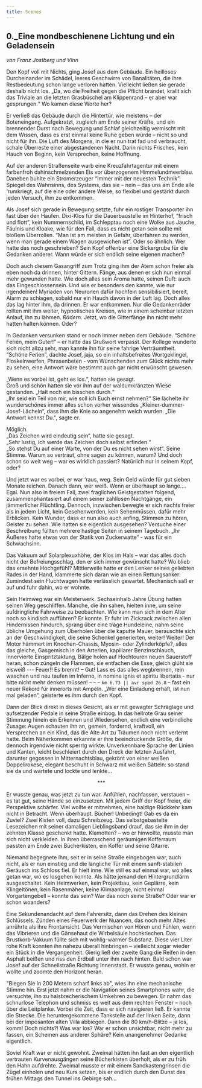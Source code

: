 ```yaml
---
title: Scenes
---
```


## 0.\_Eine mondbeschienene Lichtung und ein Geladensein
*von Franz Jostberg und Vînn*


Den Kopf voll mit Nichts, ging Josef aus dem Gebäude. Ein heilloses Durcheinander im Schädel, leeres Geschwirre von Banalitäten, die ihre Restbedeutung schon lange verloren hatten. Vielleicht ließen sie gerade deshalb nicht los. „Da, wo die Freiheit gegen die Pflicht brandet, krallt sich das Triviale an die letzten Grasbüschel am Klippenrand – er aber war gesprungen.“ Wo kamen diese Worte her?

Er verließ das Gebäude durch die Hintertür, wie meistens – der Boteneingang. Aufgekratzt, zugleich am Ende seiner Kräfte, und ein brennender Durst nach Bewegung und Schlaf gleichzeitig vermischt mit dem Wissen, dass es erst einmal keine Ruhe geben würde – nicht so und nicht für ihn. Die Luft des Morgens, in die er nun trat fad und verbraucht, schale Überreste einer abgestandenen Nacht. Darin nichts Frisches, kein Hauch von Beginn, kein Versprechen, keine Hoffnung.

Auf der anderen Straßenseite warb eine Kreuzfahrtagentur mit einem farbenfroh dahinschmelzenden Eis vor überzogenem Himmelundmeerblau. Daneben buhlte ein Stromerzeuger “Immer mit der neuesten Technik”: Spiegel des Wahnsinns, des Systems, das sie – nein – das uns am Ende alle ‘rumkriegt, auf die eine oder andere Weise, so flexibel und gestärkt durch jeden Versuch, ihm zu entkommen.

Als Josef sich gerade in Bewegung setzte, fuhr ein rostiger Transporter ihn fast über den Haufen. Dixi-Klos für die Dauerbaustelle im Hinterhof, “frisch und flott”, kein Nummernschild, im Schlepptau noch eine Wolke aus Jauche, Fäulnis und Kloake, wie für den Fall, dass es nicht getan sein sollte mit bloßem Überrollen. “Man ist am meisten in Gefahr, überfahren zu werden, wenn man gerade einem Wagen ausgewichen ist”. Oder so ähnlich. Wer hatte das noch geschrieben? Sein Kopf offenbar eine Sickergrube für die Gedanken anderer. Wann würde er sich endlich seine eigenen machen?

Doch auch diesem Gasangriff zum Trotz ging ihm der Atem schon freier als eben noch da drinnen, hinter Gittern. Fänge, aus denen er sich nun einmal mehr gewunden hatte. Wie doch alles sein Aroma hatte, seinen Duft: auch das Eingeschlossensein. Und wie er besonders den kannte, wie nur irgendeinen! Myriaden von Neuronen dafür hochfein sensibilisiert, bereit, Alarm zu schlagen, sobald nur ein Hauch davon in der Luft lag. Doch alles das lag hinter ihm, da drinnen. Er war entkommen. Nur die Gedankenräder rollten mit ihm weiter, hypnotisches Kreisen, wie in einem scheinbar letzten Anlauf, ihn zu lähmen. *Rädern*. Jetzt, wo die Gitterfänge ihn nicht mehr hatten halten können. Oder?

In Gedanken versunken stand er noch immer neben dem Gebäude. “Schöne Ferien, mein Guter!” – er hatte das Grußwort verpasst. Der Kollege wunderte sich nicht allzu sehr, man kannte ihn für seine fahrige Verträumtheit. “Schöne Ferien”, dachte Josef, jaja, so ein inhaltsbefreites Wortgeklingel, Floskelnwerfen, Phrasenbeten - vom Wünschenden zum Glück nichts mehr zu sehen, eine Antwort wäre bestimmt auch gar nicht erwünscht gewesen.

„Wenn es vorbei ist, geht es los.“, hatten sie gesagt.  
Groß und schön hatten sie vor ihm auf der waldumkränzten Wiese gestanden. „Halt noch ein bisschen durch.“  
„Ihr seid ein Teil von mir, wie soll ich Euch ernst nehmen?“
Sie lächelte ihr wunderschönes immer alles schon vorher wissendes „Kleiner-dummer-Josef-Lächeln“, dass ihm die Knie so angenehm weich wurden. „Die Antwort kennst Du.", sagte er.  

Möglich.  
„Das Zeichen wird eindeutig sein“, hatte sie gesagt.  
„Sehr lustig, ich werde das Zeichen doch selbst erfinden.“  
„So stehst Du auf einer Warte, von der Du es nicht sehen wirst“. Seine Stimme. Warum so vertraut, ohne sagen zu können, warum? Und doch schon so weit weg – war es wirklich passiert? Natürlich nur in seinem Kopf, oder?

Und jetzt war es vorbei, er war ‘raus, weg. Sein Geld würde für gut sieben Monate reichen. Danach dann, wer weiß. Wenn er überhaupt so lange…. Egal. Nun also in freiem Fall, zwei fraglichen Geistgestalten folgend, zusammenphantasiert auf einem seiner zahllosen Nachtgänge, ein jämmerlicher Flüchtling. Dennoch, inzwischen bewegte er sich nachts freier als in jedem Licht, kein Gesehenwerden, kein Sehenmüssen, dafür mehr Erblicken. Kein Wunder, dass er nun also auch anfing, Stimmen zu hören, Geister zu sehen. Wie hatten sie eigentlich ausgesehen? Versuche einer Beschreibung füllten mehrere hastige Seiten in seinem Tagebuch. „Ihr Äußeres hatte etwas von der Statik von Zuckerwatte“ - was für ein Schwachsinn.

Das Vakuum auf Solarplexuxhöhe, der Klos im Hals – war das alles doch nicht der Befreiungsschlag, den er sich immer gewünscht hatte? Wo blieb das ersehnte Hochgefühl? Mittlerweile hatte er den Lenker seines geliebten Rades in der Hand, klammerte sich daran wie an einen Rettungsanker: Zumindest sein Fluchtwagen hatte verlässlich gewartet. Mechanisch saß er auf und fuhr dahin, wo er wohnte.

Sein Heimweg war ein Meisterwerk. Sechseinhalb Jahre Übung hatten seinen Weg geschliffen. Manche, die ihn sahen, hielten inne, um seine aufdringliche Fahrweise zu beobachten. Wie kann man sich in dem Alter noch so kindisch aufführen? Er konnte. Er fuhr im Zickzack zwischen allen Hindernissen hindurch, sprang über eine träge Hundeleine, nahm seine übliche Umgehung zum Überholen über die kaputte Mauer, berauschte sich an der Geschwindigkeit, die seine Schenkel generierten, weiter! Weiter! Der Motor hämmert im Knochen-Chassis, Myosin- oder Zylinderköpfe?, alles das gleiche, Gasgemisch in den Arterien, kapillarer Benzinschlauch, innervierte Einspritztaktung, Bälge holen auf Hochtouren neuen Sauerstoff heran, schon züngeln die Flammen, sie entfachen die Esse, gleich glüht sie eisweiß --- Feuer!! Es brennt! – Gut! Lass es das alles wegbrennen, rein waschen und neu taufen im Inferno, in nomine ignis et spiritu libertatis - nur bitte nicht mehr denken müssen! – – – ``km 6.73 || avr sped 26.8`` – fast ein neuer Rekord für innerorts mit Ampeln. „Wer eine Einladung erhält, ist nun mal geladen“, geisterte es ihm durch den Kopf.

Dann der Blick direkt in dieses Gesicht, als er mit gewagter Schräglage und aufsetzender Pedale in seine Straße einbog. In das hellrote Grau seiner Stimmung hinein ein Erkennen und Wiedersehen, endlich eine verbindliche Zusage: Augen schauten ihn an, gemein, fordernd, kraftvoll, ein Versprechen an ein Kind, das die Alte Art zu Träumen noch nicht verlernt hatte. Beim Näherkommen erkannte er ihre beeindruckende Größe, die dennoch irgendwie nicht sperrig wirkte. Unverkennbare Sprache der Linien und Kanten, leicht beschleiert durch den Dreck der letzten Ausfahrt, darunter gegossen in Mitternachtsblau, gekrönt von einer weißen Doppelirokese, elegant beschuht in Schwarz mit weißen Sätteln: so stand sie da und wartete und lockte und lenkte…

<p style="text-align: center;"> *** </p>

Er wusste genau, was jetzt zu tun war.  Anfühlen, nachfassen, verstauen – es tat gut, seine Hände so einzusetzen. Mit jedem Griff der Kopf freier, die Perspektive schärfer. Viel wollte er mitnehmen, eine baldige Rückkehr kam nicht in Betracht. Wenn überhaupt. Bücher! Unbedingt! Gab es da ein Zuviel? Zwei Kisten voll, dazu Schreibzeug. Das selbstgebastelte Lesezeichen mit seiner damaligen Lieblingsband drauf, das sie ihm in der zehnten Klasse geschenkt hatte. Klamotten? – wo er hinwollte, musste man sich nicht verkleiden. In ihren überraschend geräumigen Kofferraum passten am Ende zwei Bücherkisten, ein Koffer und seine Gitarre.

Niemand begegnete ihm, seit er in seine Straße eingebogen war, auch nicht, als er nun einstieg und die längliche Tür mit einem sanft-stabilen Geräusch ins Schloss fiel. Er hielt inne. Wie still es auf einmal war, wo alles getan war, wo es losgehen konnte. Als hätte jemand den Hintergrundlärm ausgeschaltet. Kein Heimwerken, kein Projektbau, kein Geplärre, kein Klingeltönen, kein Rasenmäher, keine Klimaanlage, nicht einmal Vorgartengebell – konnte das sein? War das noch seine Straße? Oder war er schon woanders?

Eine Sekundenandacht auf dem Fahrersitz, dann das Drehen des kleinen Schlüssels. Zünden eines Feuerwerk der Nuancen, das noch mehr Altes anrührte als ihre Frontansicht. Das Vermischen von Hören und Fühlen, wenn das Vibrieren und die Gänsehaut die Wirbelsäule hochkriechen. Das Brustkorb-Vakuum füllte sich mit wohlig-warmer Substanz. Diese vier Liter rohe Kraft konnten ihn nahezu überall hinbringen – vielleicht sogar wieder ein Stück in die Vergangenheit. Gierig ließ der zweite Gang die Reifen in den Asphalt beißen und riss den Erdball unter ihm nach hinten. Bald schon war Josef auf der Schnellstraße Richtung Innenstadt. Er wusste genau, wohin er wollte und zoomte den Horizont heran.

"Biegen Sie in 200 Metern scharf links ab", wies ihn eine mechanische Stimme hin. Erst jetzt nahm er die Navigation seines Smartphones wahr, die versuchte, ihn zu halsbrecherischem Umkehren zu bewegen. Er nahm das schnurlose Telephon und schmiss es weit aus dem rechten Fenster – noch über die Leitplanke. Vorbei die Zeit, dass er sich navigieren ließ. Er kannte die Strecke. Die heruntergekommene Tankstelle auf der linken Seite, dann bei der imposanten alten Villa abbiegen. Dann die 80 km/h-Blitze – ja los, komm! Doch nichts?! Was war los? War er schon unsichtbar, nicht mehr zu fassen, ein Schemen aus anderer Sphäre? Kein unangenehmer Gedanke eigentlich.

Soviel Kraft war er nicht gewohnt. Zweimal hätten ihn fast an den eigentlich vertrauten Kurvenausgängen seine Bücherkisten überholt, als er zu früh den Hahn aufdrehte. Zweimal musste er mit einem Sandkastengrinsen die Zügel einholen und neu Kurs setzen, bis er endlich durch den Dunst des frühen Mittags den Tunnel ins Gebirge sah...
